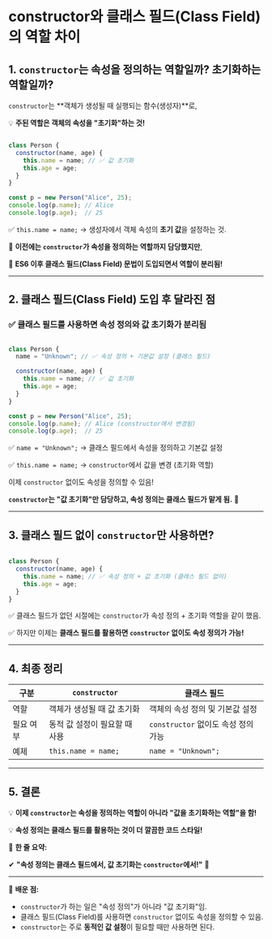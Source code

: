 constructor와 클래스 필드(Class Field)의 역할 차이
===

## **1. `constructor`는 속성을 정의하는 역할일까? 초기화하는 역할일까?**

`constructor`는 **객체가 생성될 때 실행되는 함수(생성자)**로,

💡 **주된 역할은 객체의 속성을 "초기화"하는 것!**

```jsx

class Person {
  constructor(name, age) {
    this.name = name; // ✅ 값 초기화
    this.age = age;
  }
}

const p = new Person("Alice", 25);
console.log(p.name); // Alice
console.log(p.age);  // 25

```

✅ `this.name = name;` → 생성자에서 객체 속성의 **초기 값**을 설정하는 것.

🚨 **이전에는 `constructor`가 속성을 정의하는 역할까지 담당했지만**,

🚀 **ES6 이후 클래스 필드(Class Field) 문법이 도입되면서 역할이 분리됨!**

---

## **2. 클래스 필드(Class Field) 도입 후 달라진 점**

### ✅ **클래스 필드를 사용하면 속성 정의와 값 초기화가 분리됨**

```jsx

class Person {
  name = "Unknown"; // ✅ 속성 정의 + 기본값 설정 (클래스 필드)

  constructor(name, age) {
    this.name = name; // ✅ 값 초기화
    this.age = age;
  }
}

const p = new Person("Alice", 25);
console.log(p.name); // Alice (constructor에서 변경됨)
console.log(p.age);  // 25

```

✅ `name = "Unknown";` → 클래스 필드에서 속성을 정의하고 기본값 설정

✅ `this.name = name;` → `constructor`에서 값을 변경 (초기화 역할)

이제 `constructor` 없이도 속성을 정의할 수 있음!

**`constructor`는 "값 초기화"만 담당하고, 속성 정의는 클래스 필드가 맡게 됨.** 🚀

---

## **3. 클래스 필드 없이 `constructor`만 사용하면?**

```jsx

class Person {
  constructor(name, age) {
    this.name = name; // ✅ 속성 정의 + 값 초기화 (클래스 필드 없이)
    this.age = age;
  }
}

```

✅ 클래스 필드가 없던 시절에는 `constructor`가 속성 정의 + 초기화 역할을 같이 했음.

✅ 하지만 이제는 **클래스 필드를 활용하면 `constructor` 없이도 속성 정의가 가능!**

---

## **4. 최종 정리**

| 구분 | `constructor` | 클래스 필드 |
| --- | --- | --- |
| 역할 | 객체가 생성될 때 값 초기화 | 객체의 속성 정의 및 기본값 설정 |
| 필요 여부 | 동적 값 설정이 필요할 때 사용 | `constructor` 없이도 속성 정의 가능 |
| 예제 | `this.name = name;` | `name = "Unknown";` |

---

## **5. 결론**

💡 **이제 `constructor`는 속성을 정의하는 역할이 아니라 "값을 초기화하는 역할"을 함!**

💡 **속성 정의는 클래스 필드를 활용하는 것이 더 깔끔한 코드 스타일!**

📌 **한 줄 요약:**

✔ **"속성 정의는 클래스 필드에서, 값 초기화는 `constructor`에서!"** 🚀

---

📌 **배운 점:**

- `constructor`가 하는 일은 "속성 정의"가 아니라 "값 초기화"임.
- 클래스 필드(Class Field)를 사용하면 `constructor` 없이도 속성을 정의할 수 있음.
- `constructor`는 주로 **동적인 값 설정**이 필요할 때만 사용하면 된다.